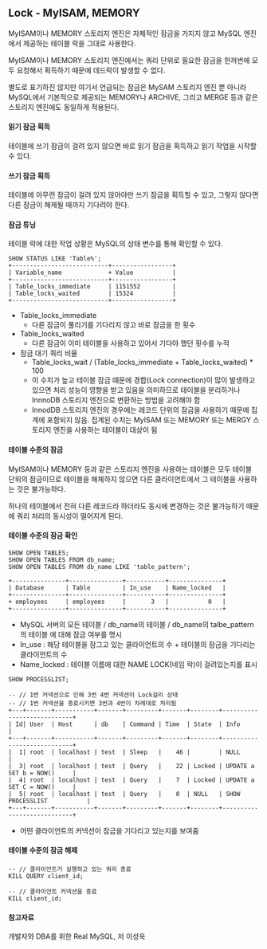 ## Lock - MyISAM, MEMORY

MyISAM이나 MEMORY 스토리지 엔진은 자체적인 잠금을 가지지 않고 MySQL 엔진에서 제공하는 테이블 락을 그대로 사용한다.

MyISAM이나 MEMORY 스토리지 엔진에서는 쿼리 단위로 필요한 잠금을 한꺼번에 모두 요청해서 획득하기 때문에 데드락이 발생할 수 없다.

별도로 표기하진 않지만 여기서 언급되는 잠금은 MySAM 스토리지 엔진 뿐 아니라 MySQL에서 기본적으로 제공되는 MEMORY나 ARCHIVE, 그리고 MERGE 등과 같은 스토리지 엔진에도 동일하게 적용된다.



#### 읽기 잠금 획득

테이블에 쓰기 잠금이 걸려 있지 않으면 바로 읽기 잠금을 획득하고 읽기 작업을 시작할 수 있다.



#### 쓰기 잠금 획득

테이블에 아무런 잠금이 걸려 있지 않아야만 쓰기 잠금을 획득할 수 있고, 그렇지 않다면 다른 잠금이 해제될 때까지 기다려야 한다.



#### 잠금 튜닝

테이블 락에 대한 작업 상황은 MySQL의 상태 변수를 통해 확인할 수 있다.

````mysql
SHOW STATUS LIKE 'Table%';
+---------------------------+-----------------+
| Variable_name				+ Value			  |
+---------------------------+-----------------+
| Table_locks_immediate		| 1151552		  |
| Table_locks_waited		| 15324			  |
+---------------------------+-----------------+
````

* Table_locks_immediate
  * 다른 잠금이 풀리기를 기다리지 않고 바로 잠금을 한 횟수
* Table_locks_waited
  * 다른 잠금이 이미 테이블을 사용하고 있어서 기다야 했던 횟수를 누적
* 잠금 대기 쿼리 비율
  * Table_locks_wait / (Table_locks_immediate + Table_locks_waited) * 100
  * 이 수치가 높고 테이블 잠금 떄문에 경합(Lock connection)이 많이 발생하고 있으면 처리 성능이 영향을 받고 있음을 의미하므로 테이블을 분리하거나 InnnoDB 스토리지 엔진으로 변환하는 방법을 고려해야 함
  * InnodDB 스토리지 엔진의 경우에는 레코드 단위의 잠금을 사용하기 때문에 집계에 포함되지 않음. 집계된 수치는 MyISAM 또는 MEMORY 또는 MERGY 스토리지 엔진을 사용하는 테이블이 대상이 됨



#### 테이블 수준의 잠금

MyISAM이나 MEMORY 등과 같은 스토리지 엔진을 사용하는 테이블은 모두 테이블 단위의  잠금이므로 테이블을 해체하지 않으면 다른 클라이언트에서 그 테이블을 사용하는 것은 불가능하다.

하나의 테이블에서 전혀 다른 레코드라 하더라도 동시에 변경하는 것은 불가능하기 때문에 쿼리 처리의 동시성이 떨어지게 된다.



#### 테이블 수준의 잠금 확인

```mysql
SHOW OPEN TABLES;
SHOW OPEN TABLES FROM db_name;
SHOW OPEN TABLES FROM db_name LIKE 'table_pattern';

+---------------+---------------+-----------+---------------+
| Database		| Table			| In_use	| Name_locked	|
+---------------+---------------+-----------+---------------+
+ employees		| employees		| 		3	|			0	|
+---------------+---------------+-----------+---------------+
```

* MySQL 서버의 모든 테이블 / db_name의 테이블 / db_name의 talbe_pattern의 테이블 에 대해 잠금 여부를 명시
* In_use : 해당 테이블을 잠그고 있는 클라이언트의 수 + 테이블의 잠금을 기다리는 클라이언트의 수 
* Name_locked : 테이블 이름에 대한 NAME LOCK(네임 락)이 걸려있는지를 표시

```mysql
SHOW PROCESSLIST;

-- // 1번 커넥션으로 인해 3번 4번 커넥션이 Lock걸리 상태
-- // 1번 커넥션을 종료시키면 3번과 4번이 차례대로 처리됨
+---+-------+-----------+-------+---------+-------+--------+----------------------------+
| Id| User	| Host		| db	| Command | Time  | State  | Info						|
+---+-------+-----------+-------+---------+-------+--------+----------------------------+
|  1| root  | localhost | test  | Sleep   |    46 |		   | NULL						|
|  3| root  | localhost | test  | Query   |    22 | Locked | UPDATE a SET b = NOW()		|
|  4| root  | localhost | test  | Query   |    7  | Locked | UPDATE a SET C = NOW()		|
|  5| root  | localhost | test  | Query   |    0  | NULL   | SHOW PROCESSLIST			|
+---+-------+-----------+-------+---------+-------+--------+----------------------------+

```

* 어떤 클라이언트의 커넥션이 잠금을 기다리고 있는지를 보여줌



#### 테이블 수준의 잠금 해제

```mysql
-- // 클라이언트가 실행하고 있는 쿼리 종료
KILL QUERY client_id;

-- // 클라이언트 커넥션을 종료
KILL client_id;
```







#### 참고자료

개발자와 DBA를 위한 Real MySQL, 저 이성욱